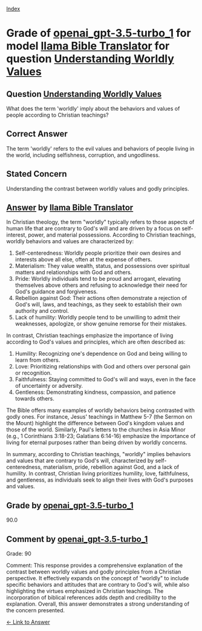 
[Index](../../../../index.md)
# Grade of [openai_gpt-3.5-turbo_1](../../../grading_models/openai_gpt-3.5-turbo_1.md) for model [llama Bible Translator](../../../answering_models/llama_Bible_Translator.md) for question [Understanding Worldly Values](../../../questions/Understanding_Worldly_Values.md)

## Question [Understanding Worldly Values](../../../questions/Understanding_Worldly_Values.md)
What does the term 'worldly' imply about the behaviors and values of people according to Christian teachings?

## Correct Answer
The term 'worldly' refers to the evil values and behaviors of people living in the world, including selfishness, corruption, and ungodliness.

## Stated Concern
Understanding the contrast between worldly values and godly principles.

## [Answer](../Understanding_Worldly_Values.md) by [llama Bible Translator](../../../answering_models/llama_Bible_Translator.md)
In Christian theology, the term "worldly" typically refers to those aspects of human life that are contrary to God's will and are driven by a focus on self-interest, power, and material possessions. According to Christian teachings, worldly behaviors and values are characterized by:

1. Self-centeredness: Worldly people prioritize their own desires and interests above all else, often at the expense of others.
2. Materialism: They value wealth, status, and possessions over spiritual matters and relationships with God and others.
3. Pride: Worldly individuals tend to be proud and arrogant, elevating themselves above others and refusing to acknowledge their need for God's guidance and forgiveness.
4. Rebellion against God: Their actions often demonstrate a rejection of God's will, laws, and teachings, as they seek to establish their own authority and control.
5. Lack of humility: Worldly people tend to be unwilling to admit their weaknesses, apologize, or show genuine remorse for their mistakes.

In contrast, Christian teachings emphasize the importance of living according to God's values and principles, which are often described as:

1. Humility: Recognizing one's dependence on God and being willing to learn from others.
2. Love: Prioritizing relationships with God and others over personal gain or recognition.
3. Faithfulness: Staying committed to God's will and ways, even in the face of uncertainty or adversity.
4. Gentleness: Demonstrating kindness, compassion, and patience towards others.

The Bible offers many examples of worldly behaviors being contrasted with godly ones. For instance, Jesus' teachings in Matthew 5-7 (the Sermon on the Mount) highlight the difference between God's kingdom values and those of the world. Similarly, Paul's letters to the churches in Asia Minor (e.g., 1 Corinthians 3:18-23; Galatians 6:14-16) emphasize the importance of living for eternal purposes rather than being driven by worldly concerns.

In summary, according to Christian teachings, "worldly" implies behaviors and values that are contrary to God's will, characterized by self-centeredness, materialism, pride, rebellion against God, and a lack of humility. In contrast, Christian living prioritizes humility, love, faithfulness, and gentleness, as individuals seek to align their lives with God's purposes and values.

## Grade by [openai_gpt-3.5-turbo_1](../../../grading_models/openai_gpt-3.5-turbo_1.md)
90.0

## Comment by [openai_gpt-3.5-turbo_1](../../../grading_models/openai_gpt-3.5-turbo_1.md)
Grade: 90

Comment: This response provides a comprehensive explanation of the contrast between worldly values and godly principles from a Christian perspective. It effectively expands on the concept of "worldly" to include specific behaviors and attitudes that are contrary to God's will, while also highlighting the virtues emphasized in Christian teachings. The incorporation of biblical references adds depth and credibility to the explanation. Overall, this answer demonstrates a strong understanding of the concern presented.

[&lt;- Link to Answer](../Understanding_Worldly_Values.md)
